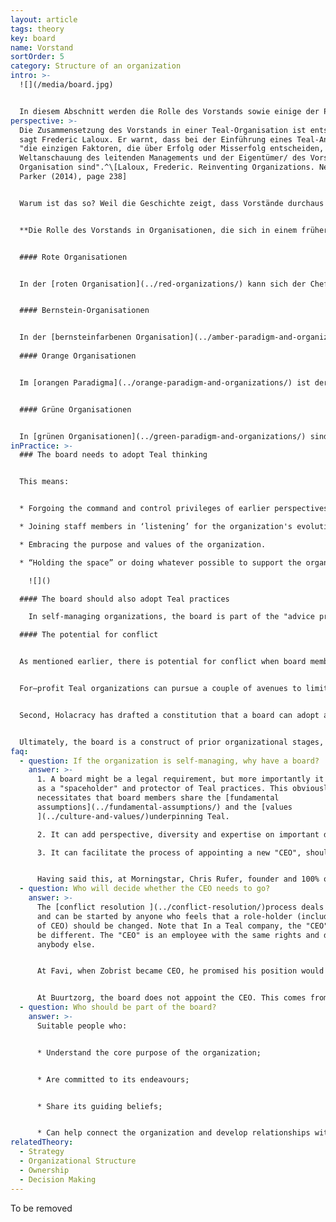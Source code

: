 ```yaml
---
layout: article
tags: theory
key: board
name: Vorstand
sortOrder: 5
category: Structure of an organization
intro: >-
  ![](/media/board.jpg)


  In diesem Abschnitt werden die Rolle des Vorstands sowie einige der Praktiken und Arbeitsweisen des Vorstands im Rahmen von Teal erläutert.
perspective: >-
  Die Zusammensetzung des Vorstands in einer Teal-Organisation ist entscheidend,
  sagt Frederic Laloux. Er warnt, dass bei der Einführung eines Teal-Ansatzes
  "die einzigen Faktoren, die über Erfolg oder Misserfolg entscheiden, die
  Weltanschauung des leitenden Managements und der Eigentümer/ des Vorstands der
  Organisation sind".^\[Laloux, Frederic. Reinventing Organizations. Nelson
  Parker (2014), page 238]


  Warum ist das so? Weil die Geschichte zeigt, dass Vorstände durchaus Teal-Praktiken unterstützen können, wenn die Dinge gut laufen. Aber unter Druck kann die Unterstützung von Außenstehenden - die in der Regel den Vorstand bilden und vielleicht noch nie in einem ähnlichen Umfeld gearbeitet haben - schnell schwinden, und nach unserer derzeitigen Rechtsstruktur haben die Vorstände weiterhin die oberste Autorität.


  **Die Rolle des Vorstands in Organisationen, die sich in einem früheren Stadium befinden, kann wie folgt charakterisiert werden:**


  #### Rote Organisationen


  In der [roten Organisation](../red-organizations/) kann sich der Chef zwar vertrauenswürdigen Kollegen oder der Familie anvertrauen, doch die eigentliche Macht wird von einer Person ausgeübt. Ein "Vorstand der Beaufsichtigung" ist unter diesen Umständen weder willkommen noch passend.


  #### Bernstein-Organisationen


  In der [bernsteinfarbenen Organisation](../amber-paradigm-and-organizations/) ist der typische Vorstand eine kleine soziale Schicht an der Spitze einer starren Hierarchie. Es kann formale Kriterien für die Aufnahme oder ein Qualifikationsverfahren geben. Der Vorstand spielt die Rolle eines "Wächters": Er sorgt dafür, dass Traditionen, Regeln und Verfahren eingehalten werden.
                        
  #### Orange Organisationen


  Im [orangen Paradigma](../orange-paradigm-and-organizations/) ist der Vorstand dazu da, das Management im Namen der Aktionäre/Eigentümer oder im Falle einer gemeinnützigen Organisation im Namen ihrer Förderer zur Rechenschaft zu ziehen. Sein Schwerpunkt liegt auf Zielen, Ergebnissen, Strategien, Kontrollen und Nachfolge. Er ist für die Ernennung und gegebenenfalls die Abberufung des Geschäftsführers zuständig.


  #### Grüne Organisationen


  In [grünen Organisationen](../green-paradigm-and-organizations/) sind die Aufgaben des Vorstands ähnlich wie in Orange, umfassen aber eher die Rolle als Hüter des Zwecks/der Werte der Organisation und der Interessen der verschiedenen Interessengruppen. In grünen, gewinnorientierten Organisationen werden die Aktionäre oft nur als eine der Interessengruppen betrachtet, und einzelne Vorstandsmitglieder können speziell für die Vertretung der Interessen anderer Interessengruppen, z. B. der Mitarbeiter, bestimmt werden.
inPractice: >-
  ### The board needs to adopt Teal thinking


  This means: 


  * Forgoing the command and control privileges of earlier perspectives

  * Joining staff members in ‘listening’ for the organization's evolutionary purpose, and being willing to follow its direction.

  * Embracing the purpose and values of the organization.

  * “Holding the space” or doing whatever possible to support the organization’s practice of a Teal approach. 

    ![]()

  #### The board should also adopt Teal practices

    In self-managing organizations, the board is part of the "advice process". For example, if a board member believes a decision is needed, she should seek advice from appropriate people throughout the organization. In so doing, she not only shows support for the practice, but also invites others to seek advice from the board. This means the division between the board and the rest of the company becomes more ‘porous’, reducing the need for "go-betweens".

  #### The potential for conflict


  As mentioned earlier, there is potential for conflict when board members do not have a deeply held Teal worldview, since a board generally has ultimate legal authority. Even for board members with a Teal worldview, there is potential for problems in for-profit organizations. This is because board members there have a fiduciary duty to shareholders, and there is at least the potential that Teal practices may not always be viewed as serving those fiduciary duties.


  For–profit Teal organizations can pursue a couple of avenues to limit this potential for conflict. First, they can work to transition (with appropriate shareholder consent) the company to a “Benefit Corporation” structure. This structure, adopted in many states in the U.S., extends the duty of directors to include non-financial interests such as social benefit, concerns of employees and suppliers and environmental impact.


  Second, Holacracy has drafted a constitution that a board can adopt and make binding, even to future shareholders. It gives shareholders a legitimate say in matters related to finance, but prevents them from unilaterally imposing a strategy, or from reverting the organization to traditional management practices.


  Ultimately, the board is a construct of prior organizational stages, and it is as yet unclear exactly what its role should be under Teal or even if in its current form it is fully compatible with Teal.
faq:
  - question: If the organization is self-managing, why have a board?
    answer: >-
      1. A board might be a legal requirement, but more importantly it can act
      as a "spaceholder" and protector of Teal practices. This obviously
      necessitates that board members share the [fundamental
      assumptions](../fundamental-assumptions/) and the [values
      ](../culture-and-values/)underpinning Teal.

      2. It can add perspective, diversity and expertise on important decisions via the advice process.

      3. It can facilitate the process of appointing a new "CEO", should the organization have a continuing need for such a role, when a transition is due.


      Having said this, at Morningstar, Chris Rufer, founder and 100% owner, sees no need for a board. People at Morningstar regard the company’s mission/purpose as their ultimate boss.
  - question: Who will decide whether the CEO needs to go?
    answer: >-
      The [conflict resolution ](../conflict-resolution/)process deals with this
      and can be started by anyone who feels that a role-holder (including that
      of CEO) should be changed. Note that In a Teal company, the "CEO" role may
      be different. The "CEO" is an employee with the same rights and duties as
      anybody else.


      At Favi, when Zobrist became CEO, he promised his position would be submitted to a vote every 5 years.


      At Buurtzorg, the board does not appoint the CEO. This comes from within the organization itself.
  - question: Who should be part of the board?
    answer: >-
      Suitable people who:


      * Understand the core purpose of the organization; 


      * Are committed to its endeavours;


      * Share its guiding beliefs;


      * Can help connect the organization and develop relationships with its external environment.
relatedTheory:
  - Strategy
  - Organizational Structure
  - Ownership
  - Decision Making
---
```

To be removed